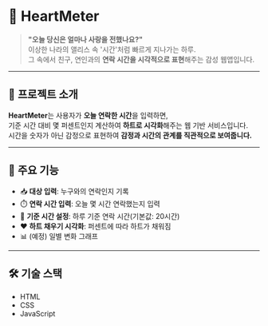 # 💖 HeartMeter

> **"오늘 당신은 얼마나 사랑을 전했나요?"**  
> 이상한 나라의 앨리스 속 '시간'처럼 빠르게 지나가는 하루.  
> 그 속에서 친구, 연인과의 **연락 시간을 시각적으로 표현**해주는 감성 웹앱입니다.

---

## 🧠 프로젝트 소개

**HeartMeter**는 사용자가 **오늘 연락한 시간**을 입력하면,  
기준 시간 대비 몇 퍼센트인지 계산하여 **하트로 시각화**해주는 웹 기반 서비스입니다.  
시간을 숫자가 아닌 감정으로 표현하여 **감정과 시간의 관계를 직관적으로 보여줍니다.**

---

## 🎨 주요 기능

- 📥 **대상 입력**: 누구와의 연락인지 기록
- ⏱️ **연락 시간 입력**: 오늘 몇 시간 연락했는지 입력
- 🎯 **기준 시간 설정**: 하루 기준 연락 시간(기본값: 20시간)
- ❤️ **하트 채우기 시각화**: 퍼센트에 따라 하트가 채워짐
- 📊 (예정) 일별 변화 그래프

---

## 🛠️ 기술 스택
- HTML
- CSS
- JavaScript
